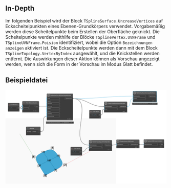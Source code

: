 <!--- Autodesk.DesignScript.Geometry.TSpline.TSplineSurface.UncreaseVertices --->
<!--- UCHS6CZOTWQLL24MRS4TPZS4UDBURP3SZIIW4TRSPQVRTMYBAVVA --->
## In-Depth
Im folgenden Beispiel wird der Block `TSplineSurface.UncreaseVertices` auf Eckscheitelpunkten eines Ebenen-Grundkörpers verwendet. Vorgabemäßig werden diese Scheitelpunkte beim Erstellen der Oberfläche geknickt. Die Scheitelpunkte werden mithilfe der Blöcke `TSplineVertex.UVNFrame` und `TSplineUVNFrame.Poision` identifiziert, wobei die Option `Bezeichnungen anzeigen` aktiviert ist. Die Eckscheitelpunkte werden dann mit dem Block `TSplineTopology.VertexByIndex` ausgewählt, und die Knickstellen werden entfernt. Die Auswirkungen dieser Aktion können als Vorschau angezeigt werden, wenn sich die Form in der Vorschau im Modus Glatt befindet.

## Beispieldatei

![Example](./UCHS6CZOTWQLL24MRS4TPZS4UDBURP3SZIIW4TRSPQVRTMYBAVVA_img.jpg)
